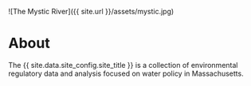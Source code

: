 ![The Mystic River]({{ site.url }}/assets/mystic.jpg)

# About

The {{ site.data.site_config.site_title }} is a collection of environmental regulatory data and analysis focused on water policy in Massachusetts.

